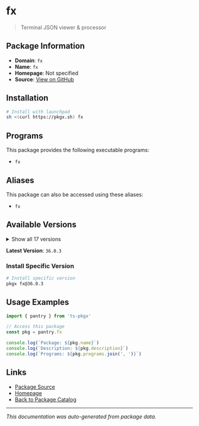 # fx

> Terminal JSON viewer & processor

## Package Information

- **Domain**: `fx`
- **Name**: `fx`
- **Homepage**: Not specified
- **Source**: [View on GitHub](https://github.com/pkgxdev/pantry/tree/main/projects/fx.wtf/package.yml)

## Installation

```bash
# Install with launchpad
sh <(curl https://pkgx.sh) fx
```

## Programs

This package provides the following executable programs:

- `fx`

## Aliases

This package can also be accessed using these aliases:

- `fx`

## Available Versions

<details>
<summary>Show all 17 versions</summary>

- `36.0.3`, `36.0.2`, `36.0.1`, `36.0.0`, `35.0.0`
- `34.0.0`, `33.0.0`, `32.0.0`, `31.0.0`, `30.2.0`
- `30.1.1`, `30.1.0`, `30.0.3`, `30.0.2`, `30.0.1`
- `30.0.0`, `24.1.0`

</details>

**Latest Version**: `36.0.3`

### Install Specific Version

```bash
# Install specific version
pkgx fx@36.0.3
```

## Usage Examples

```typescript
import { pantry } from 'ts-pkgx'

// Access this package
const pkg = pantry.fx

console.log(`Package: ${pkg.name}`)
console.log(`Description: ${pkg.description}`)
console.log(`Programs: ${pkg.programs.join(', ')}`)
```

## Links

- [Package Source](https://github.com/pkgxdev/pantry/tree/main/projects/fx.wtf/package.yml)
- [Homepage](#)
- [Back to Package Catalog](../package-catalog.md)

---

*This documentation was auto-generated from package data.*
